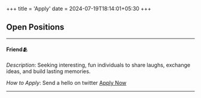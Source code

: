 +++
title = 'Apply'
date = 2024-07-19T18:14:01+05:30
+++

## Open Positions
---
#### **Friend🫂**

*Description*: Seeking interesting, fun individuals to share laughs, exchange ideas, and build lasting memories.

*How to Apply*: Send a hello on twitter [Apply Now](https://twitter.com/0xadra)


---